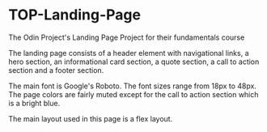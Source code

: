# TOP-Landing-Page
The Odin Project's Landing Page Project for their fundamentals course

The landing page consists of a header element with navigational links, a hero section, an informational card section, a quote section, a call to action section and a footer section.

The main font is Google's Roboto.
The font sizes range from 18px to 48px.
The page colors are fairly muted except for the call to action section which is a bright blue.

The main layout used in this page is a flex layout.